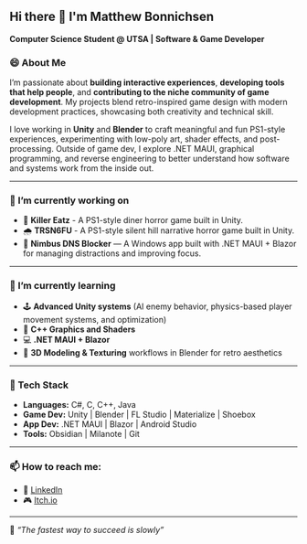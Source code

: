 ## Hi there 👋 I'm Matthew Bonnichsen 

**Computer Science Student @ UTSA | Software & Game Developer**

### 😄 About Me

I’m passionate about **building interactive experiences**, **developing tools that help people**, and **contributing to the niche community of game development**.
My projects blend retro-inspired game design with modern development practices, showcasing both creativity and technical skill.

I love working in **Unity** and **Blender** to craft meaningful and fun PS1-style experiences, experimenting with low-poly art, shader effects, and post-processing.
Outside of game dev, I explore .NET MAUI, graphical programming, and reverse engineering to better understand how software and systems work from the inside out.

---

### 🔭 I’m currently working on
- 🔪 **Killer Eatz** - A PS1-style diner horror game built in Unity.
- 🌧️ **TRSN6FU** - A PS1-style silent hill narrative horror game built in Unity.
- 🧠 **Nimbus DNS Blocker** — A Windows app built with .NET MAUI + Blazor for managing distractions and improving focus. 

---

### 🌱 I’m currently learning
- 🕹️ **Advanced Unity systems** (AI enemy behavior, physics-based player movement systems, and optimization)
- 🎨 **C++ Graphics and Shaders**
- 💻 **.NET MAUI + Blazor**
- 🧊 **3D Modeling & Texturing** workflows in Blender for retro aesthetics

---

### 🧩 Tech Stack  
- **Languages:** C#, C, C++, Java 
- **Game Dev:** Unity | Blender | FL Studio | Materialize | Shoebox
- **App Dev:** .NET MAUI | Blazor | Android Studio  
- **Tools:** Obsidian | Milanote | Git 

---

### 📫 How to reach me:
- 💼 [LinkedIn](www.linkedin.com/in/matthew-bonnichsen)
- 🎮 [Itch.io](https://fwitbees.itch.io)

---

💬 *“The fastest way to succeed is slowly”*

<!--
**mbonnic-psx/mbonnic-psx** is a ✨ _special_ ✨ repository because its `README.md` (this file) appears on your GitHub profile.

Here are some ideas to get you started:


- 👯 I’m looking to collaborate on ...
- 🤔 I’m looking for help with ...
- 💬 Ask me about ...
- 📫 How to reach me: ...
- 😄 Pronouns: ...
- ⚡ Fun fact: ...
-->
